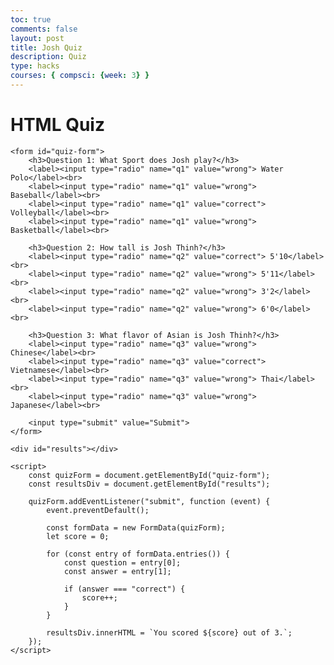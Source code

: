 ```yaml
---
toc: true
comments: false
layout: post
title: Josh Quiz
description: Quiz
type: hacks
courses: { compsci: {week: 3} }
---
```



<!DOCTYPE html>
<html lang="en">
<head>
    <meta charset="UTF-8">
    <meta name="viewport" content="width=device-width, initial-scale=1.0">
    <title>HTML Quiz</title>
</head>
<body>
    <h1>HTML Quiz</h1>
    
    <form id="quiz-form">
        <h3>Question 1: What Sport does Josh play?</h3>
        <label><input type="radio" name="q1" value="wrong"> Water Polo</label><br>
        <label><input type="radio" name="q1" value="wrong"> Baseball</label><br>
        <label><input type="radio" name="q1" value="correct"> Volleyball</label><br>
        <label><input type="radio" name="q1" value="wrong"> Basketball</label><br>

        <h3>Question 2: How tall is Josh Thinh?</h3>
        <label><input type="radio" name="q2" value="correct"> 5'10</label><br>
        <label><input type="radio" name="q2" value="wrong"> 5'11</label><br>
        <label><input type="radio" name="q2" value="wrong"> 3'2</label><br>
        <label><input type="radio" name="q2" value="wrong"> 6'0</label><br>

        <h3>Question 3: What flavor of Asian is Josh Thinh?</h3>
        <label><input type="radio" name="q3" value="wrong"> Chinese</label><br>
        <label><input type="radio" name="q3" value="correct"> Vietnamese</label><br>
        <label><input type="radio" name="q3" value="wrong"> Thai</label><br>
        <label><input type="radio" name="q3" value="wrong"> Japanese</label><br>

        <input type="submit" value="Submit">
    </form>

    <div id="results"></div>

    <script>
        const quizForm = document.getElementById("quiz-form");
        const resultsDiv = document.getElementById("results");

        quizForm.addEventListener("submit", function (event) {
            event.preventDefault();

            const formData = new FormData(quizForm);
            let score = 0;

            for (const entry of formData.entries()) {
                const question = entry[0];
                const answer = entry[1];

                if (answer === "correct") {
                    score++;
                }
            }

            resultsDiv.innerHTML = `You scored ${score} out of 3.`;
        });
    </script>
</body>
</html>
